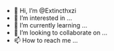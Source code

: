 - 👋 Hi, I’m @Extincthxzi
- 👀 I’m interested in ...
- 🌱 I’m currently learning ...
- 💞️ I’m looking to collaborate on ...
- 📫 How to reach me ...

<!---
Extincthxzi/Extincthxzi is a ✨ special ✨ repository because its `README.md` (this file) appears on your GitHub profile.
You can click the Preview link to take a look at your changes.
--->
